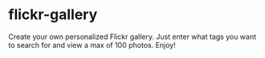 # flickr-gallery

Create your own personalized Flickr gallery. Just enter what tags you want to search for and view a max of 100 photos. Enjoy!

